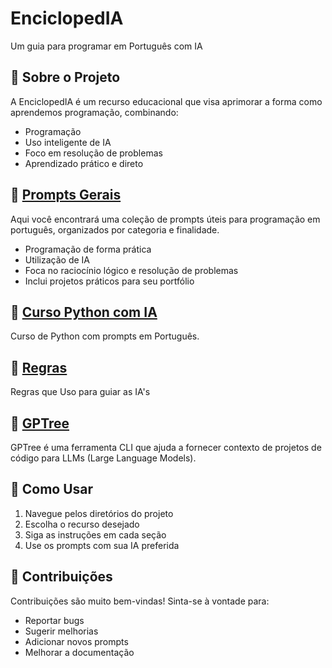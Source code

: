 # EnciclopedIA

Um guia para programar em Português com IA

## 🎯 Sobre o Projeto

A EnciclopedIA é um recurso educacional que visa aprimorar a forma como aprendemos programação, combinando:

- Programação
- Uso inteligente de IA
- Foco em resolução de problemas
- Aprendizado prático e direto

## 📁 [Prompts Gerais](./Prompts-Gerais)

Aqui você encontrará uma coleção de prompts úteis para programação em português, organizados por categoria e finalidade.

- Programação de forma prática
- Utilização de IA
- Foca no raciocínio lógico e resolução de problemas
- Inclui projetos práticos para seu portfólio

## 📁 [Curso Python com IA](./Curso-Python-com-IA)

Curso de Python com prompts em Português.

## 📁 [Regras](./REGRAS)

Regras que Uso para guiar as IA's

## 📁 [GPTree](./GPTree)

GPTree é uma ferramenta CLI que ajuda a fornecer contexto de projetos de código para LLMs (Large Language Models).

## 🚀 Como Usar

1. Navegue pelos diretórios do projeto
2. Escolha o recurso desejado
3. Siga as instruções em cada seção
4. Use os prompts com sua IA preferida

## 🤝 Contribuições

Contribuições são muito bem-vindas! Sinta-se à vontade para:

- Reportar bugs
- Sugerir melhorias
- Adicionar novos prompts
- Melhorar a documentação
